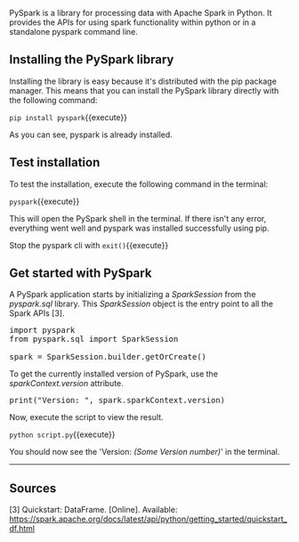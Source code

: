 PySpark is a library for processing data with Apache Spark in Python. It provides the APIs for using spark functionality within python or in a standalone pyspark command line.

## Installing the PySpark library

Installing the library is easy because it's distributed with the pip package manager. This means that you can install the PySpark library directly with the following command:

`pip install pyspark`{{execute}}

As you can see, pyspark is already installed.

## Test installation

To test the installation, execute the following command in the terminal:

`pyspark`{{execute}}

This will open the PySpark shell in the terminal. If there isn't any error, everything went well and pyspark was installed successfully using pip.

Stop the pyspark cli with `exit()`{{execute}}

## Get started with PySpark

A PySpark application starts by initializing a _SparkSession_ from the _pyspark.sql_ library. This _SparkSession_ object is the entry point to all the Spark APIs [3].

<pre class="file" data-filename="script.py" data-target="replace">
import pyspark
from pyspark.sql import SparkSession

spark = SparkSession.builder.getOrCreate()
</pre>

To get the currently installed version of PySpark, use the _sparkContext.version_ attribute.

<pre class="file" data-filename="script.py" data-target="append">
print("Version: ", spark.sparkContext.version)
</pre>

Now, execute the script to view the result.

`python script.py`{{execute}}

You should now see the 'Version: _(Some Version number)_' in the terminal.

---

## Sources

[3] Quickstart: DataFrame. [Online]. Available: https://spark.apache.org/docs/latest/api/python/getting_started/quickstart_df.html